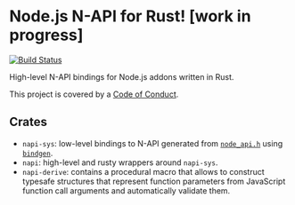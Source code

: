 # Node.js N-API for Rust! [work in progress]

[![Build Status][travis-badge]][travis-url]

High-level N-API bindings for Node.js addons written in Rust.

This project is covered by a [Code of Conduct](CODE_OF_CONDUCT.md).

## Crates

* `napi-sys`: low-level bindings to N-API generated from
  [`node_api.h`](https://github.com/nodejs/node/blob/master/src/node_api.h)
  using [`bindgen`](https://github.com/rust-lang-nursery/rust-bindgen).
* `napi`: high-level and rusty wrappers around `napi-sys`.
* `napi-derive`: contains a procedural macro that allows to construct typesafe
   structures that represent function parameters from JavaScript function call
   arguments and automatically validate them.

[travis-badge]: https://travis-ci.org/aqrln/napi-rs.svg?branch=master
[travis-url]: https://travis-ci.org/aqrln/napi-rs
